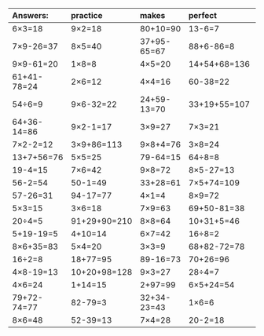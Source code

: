 | Answers: | practice | makes | perfect | ! |
| :--- | :--- | :--- | :--- | :--- |
| 6×3=18 | 9×2=18 | 80+10=90 | 13-6=7 | 24÷3=8 | 
| 7×9-26=37 | 8×5=40 | 37+95-65=67 | 88+6-86=8 | 93-23=70 | 
| 9×9-61=20 | 1×8=8 | 4×5=20 | 14+54+68=136 | 96+37-84=49 | 
| 61+41-78=24 | 2×6=12 | 4×4=16 | 60-38=22 | 8×2+37=53 | 
| 54÷6=9 | 9×6-32=22 | 24+59-13=70 | 33+19+55=107 | 65+26=91 | 
| 64+36-14=86 | 9×2-1=17 | 3×9=27 | 7×3=21 | 7×2=14 | 
| 7×2-2=12 | 3×9+86=113 | 9×8+4=76 | 3×8=24 | 50+1=51 | 
| 13+7+56=76 | 5×5=25 | 79-64=15 | 64÷8=8 | 4×3=12 | 
| 19-4=15 | 7×6=42 | 9×8=72 | 8×5-27=13 | 18+34=52 | 
| 56-2=54 | 50-1=49 | 33+28=61 | 7×5+74=109 | 3×5=15 | 
| 57-26=31 | 94-17=77 | 4×1=4 | 8×9=72 | 18-13=5 | 
| 5×3=15 | 3×6=18 | 7×9=63 | 69+50-81=38 | 4÷2=2 | 
| 20÷4=5 | 91+29+90=210 | 8×8=64 | 10+31+5=46 | 29+54=83 | 
| 5+19-19=5 | 4+10=14 | 6×7=42 | 16÷8=2 | 9×6+92=146 | 
| 8×6+35=83 | 5×4=20 | 3×3=9 | 68+82-72=78 | 93-77=16 | 
| 16÷2=8 | 18+77=95 | 89-16=73 | 70+26=96 | 35+98-68=65 | 
| 4×8-19=13 | 10+20+98=128 | 9×3=27 | 28÷4=7 | 30÷6=5 | 
| 4×6=24 | 1+14=15 | 2+97=99 | 6×5+24=54 | 94+47-67=74 | 
| 79+72-74=77 | 82-79=3 | 32+34-23=43 | 1×6=6 | 6×5=30 | 
| 8×6=48 | 52-39=13 | 7×4=28 | 20-2=18 | 2+84+75=161 | 
